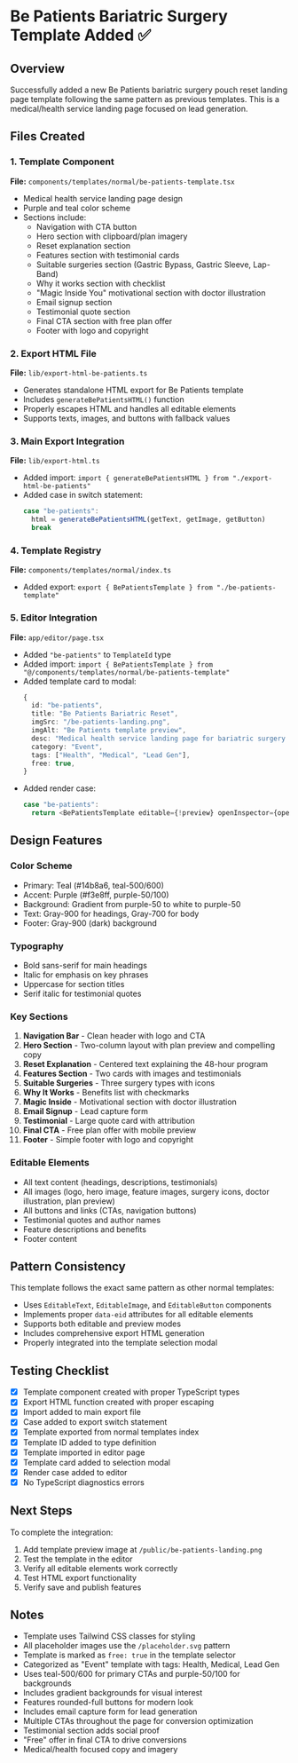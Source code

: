 # Be Patients Bariatric Surgery Template Added ✅

## Overview
Successfully added a new Be Patients bariatric surgery pouch reset landing page template following the same pattern as previous templates. This is a medical/health service landing page focused on lead generation.

## Files Created

### 1. Template Component
**File:** `components/templates/normal/be-patients-template.tsx`
- Medical health service landing page design
- Purple and teal color scheme
- Sections include:
  - Navigation with CTA button
  - Hero section with clipboard/plan imagery
  - Reset explanation section
  - Features section with testimonial cards
  - Suitable surgeries section (Gastric Bypass, Gastric Sleeve, Lap-Band)
  - Why it works section with checklist
  - "Magic Inside You" motivational section with doctor illustration
  - Email signup section
  - Testimonial quote section
  - Final CTA section with free plan offer
  - Footer with logo and copyright

### 2. Export HTML File
**File:** `lib/export-html-be-patients.ts`
- Generates standalone HTML export for Be Patients template
- Includes `generateBePatientsHTML()` function
- Properly escapes HTML and handles all editable elements
- Supports texts, images, and buttons with fallback values

### 3. Main Export Integration
**File:** `lib/export-html.ts`
- Added import: `import { generateBePatientsHTML } from "./export-html-be-patients"`
- Added case in switch statement:
  ```typescript
  case "be-patients":
    html = generateBePatientsHTML(getText, getImage, getButton)
    break
  ```

### 4. Template Registry
**File:** `components/templates/normal/index.ts`
- Added export: `export { BePatientsTemplate } from "./be-patients-template"`

### 5. Editor Integration
**File:** `app/editor/page.tsx`
- Added `"be-patients"` to `TemplateId` type
- Added import: `import { BePatientsTemplate } from "@/components/templates/normal/be-patients-template"`
- Added template card to modal:
  ```typescript
  {
    id: "be-patients",
    title: "Be Patients Bariatric Reset",
    imgSrc: "/be-patients-landing.png",
    imgAlt: "Be Patients template preview",
    desc: "Medical health service landing page for bariatric surgery pouch reset program with testimonials and free plan offer",
    category: "Event",
    tags: ["Health", "Medical", "Lead Gen"],
    free: true,
  }
  ```
- Added render case:
  ```typescript
  case "be-patients":
    return <BePatientsTemplate editable={!preview} openInspector={openInspector} />
  ```

## Design Features

### Color Scheme
- Primary: Teal (#14b8a6, teal-500/600)
- Accent: Purple (#f3e8ff, purple-50/100)
- Background: Gradient from purple-50 to white to purple-50
- Text: Gray-900 for headings, Gray-700 for body
- Footer: Gray-900 (dark) background

### Typography
- Bold sans-serif for main headings
- Italic for emphasis on key phrases
- Uppercase for section titles
- Serif italic for testimonial quotes

### Key Sections
1. **Navigation Bar** - Clean header with logo and CTA
2. **Hero Section** - Two-column layout with plan preview and compelling copy
3. **Reset Explanation** - Centered text explaining the 48-hour program
4. **Features Section** - Two cards with images and testimonials
5. **Suitable Surgeries** - Three surgery types with icons
6. **Why It Works** - Benefits list with checkmarks
7. **Magic Inside** - Motivational section with doctor illustration
8. **Email Signup** - Lead capture form
9. **Testimonial** - Large quote card with attribution
10. **Final CTA** - Free plan offer with mobile preview
11. **Footer** - Simple footer with logo and copyright

### Editable Elements
- All text content (headings, descriptions, testimonials)
- All images (logo, hero image, feature images, surgery icons, doctor illustration, plan preview)
- All buttons and links (CTAs, navigation buttons)
- Testimonial quotes and author names
- Feature descriptions and benefits
- Footer content

## Pattern Consistency
This template follows the exact same pattern as other normal templates:
- Uses `EditableText`, `EditableImage`, and `EditableButton` components
- Implements proper `data-eid` attributes for all editable elements
- Supports both editable and preview modes
- Includes comprehensive export HTML generation
- Properly integrated into the template selection modal

## Testing Checklist
- [x] Template component created with proper TypeScript types
- [x] Export HTML function created with proper escaping
- [x] Import added to main export file
- [x] Case added to export switch statement
- [x] Template exported from normal templates index
- [x] Template ID added to type definition
- [x] Template imported in editor page
- [x] Template card added to selection modal
- [x] Render case added to editor
- [x] No TypeScript diagnostics errors

## Next Steps
To complete the integration:
1. Add template preview image at `/public/be-patients-landing.png`
2. Test the template in the editor
3. Verify all editable elements work correctly
4. Test HTML export functionality
5. Verify save and publish features

## Notes
- Template uses Tailwind CSS classes for styling
- All placeholder images use the `/placeholder.svg` pattern
- Template is marked as `free: true` in the template selector
- Categorized as "Event" template with tags: Health, Medical, Lead Gen
- Uses teal-500/600 for primary CTAs and purple-50/100 for backgrounds
- Includes gradient backgrounds for visual interest
- Features rounded-full buttons for modern look
- Includes email capture form for lead generation
- Multiple CTAs throughout the page for conversion optimization
- Testimonial section adds social proof
- "Free" offer in final CTA to drive conversions
- Medical/health focused copy and imagery
